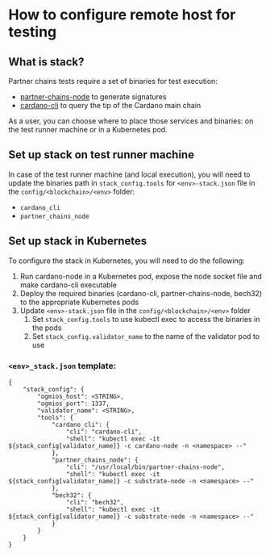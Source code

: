 # How to configure remote host for testing

## What is stack?

Partner chains tests require a set of binaries for test execution:
- [partner-chains-node](https://github.com/input-output-hk/partner-chains) to generate signatures
- [cardano-cli](https://github.com/IntersectMBO/cardano-node?tab=readme-ov-file#using-cardano-cli) to query the tip of the Cardano main chain

As a user, you can choose where to place those services and binaries: on the test runner machine or in a Kubernetes pod.

## Set up stack on test runner machine

In case of the test runner machine (and local execution), you will need to update the binaries path in `stack_config.tools` for `<env>-stack.json` file in the `config/<blockchain>/<env>` folder:

- `cardano_cli`
- `partner_chains_node`

## Set up stack in Kubernetes

To configure the stack in Kubernetes, you will need to do the following:
1. Run cardano-node in a Kubernetes pod, expose the node socket file and make cardano-cli executable
2. Deploy the required binaries (cardano-cli, partner-chains-node, bech32) to the appropriate Kubernetes pods
3. Update `<env>-stack.json` file in the `config/<blockchain>/<env>` folder
   1. Set `stack_config.tools` to use kubectl exec to access the binaries in the pods
   2. Set `stack_config.validator_name` to the name of the validator pod to use

### `<env>_stack.json` template:

```
{
    "stack_config": {
        "ogmios_host": <STRING>,
        "ogmios_port": 1337,
        "validator_name": <STRING>,
        "tools": {
            "cardano_cli": {
                "cli": "cardano-cli",
                "shell": "kubectl exec -it ${stack_config[validator_name]} -c cardano-node -n <namespace> --"
            },
            "partner_chains_node": {
                "cli": "/usr/local/bin/partner-chains-node",
                "shell": "kubectl exec -it ${stack_config[validator_name]} -c substrate-node -n <namespace> --"
            },
            "bech32": {
                "cli": "bech32",
                "shell": "kubectl exec -it ${stack_config[validator_name]} -c substrate-node -n <namespace> --"
            }
        }
    }
}
